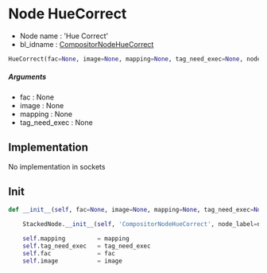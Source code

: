 # Node HueCorrect

- Node name : 'Hue Correct'
- bl_idname : [CompositorNodeHueCorrect](https://docs.blender.org/api/current/bpy.types.{bl_idname}.html)


``` python
HueCorrect(fac=None, image=None, mapping=None, tag_need_exec=None, node_label=None, node_color=None)
```
##### Arguments

- fac : None
- image : None
- mapping : None
- tag_need_exec : None

## Implementation

No implementation in sockets

## Init

``` python
def __init__(self, fac=None, image=None, mapping=None, tag_need_exec=None, node_label=None, node_color=None):

    StackedNode.__init__(self, 'CompositorNodeHueCorrect', node_label=node_label, node_color=node_color)

    self.mapping         = mapping
    self.tag_need_exec   = tag_need_exec
    self.fac             = fac
    self.image           = image
```
